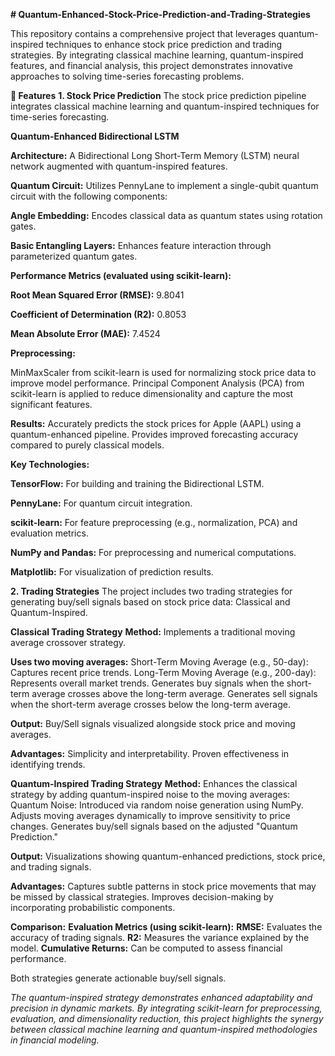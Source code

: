 **﻿# Quantum-Enhanced-Stock-Price-Prediction-and-Trading-Strategies**


This repository contains a comprehensive project that leverages quantum-inspired techniques to enhance stock price prediction and trading strategies. By integrating classical machine learning, quantum-inspired features, and financial analysis, this project demonstrates innovative approaches to solving time-series forecasting problems.

**🚀 Features**
**1. Stock Price Prediction**
The stock price prediction pipeline integrates classical machine learning and quantum-inspired techniques for time-series forecasting.

**Quantum-Enhanced Bidirectional LSTM**

**Architecture:** A Bidirectional Long Short-Term Memory (LSTM) neural network augmented with quantum-inspired features.

**Quantum Circuit:** Utilizes PennyLane to implement a single-qubit quantum circuit with the following components:

**Angle Embedding:** Encodes classical data as quantum states using rotation gates.

**Basic Entangling Layers:** Enhances feature interaction through parameterized quantum gates.

**Performance Metrics (evaluated using scikit-learn):**

**Root Mean Squared Error (RMSE):** 9.8041

**Coefficient of Determination (R2):** 0.8053

**Mean Absolute Error (MAE):** 7.4524

**Preprocessing:**

MinMaxScaler from scikit-learn is used for normalizing stock price data to improve model performance.
Principal Component Analysis (PCA) from scikit-learn is applied to reduce dimensionality and capture the most significant features.

**Results:**
Accurately predicts the stock prices for Apple (AAPL) using a quantum-enhanced pipeline.
Provides improved forecasting accuracy compared to purely classical models.

**Key Technologies:**

**TensorFlow:** For building and training the Bidirectional LSTM.

**PennyLane:** For quantum circuit integration.

**scikit-learn:** For feature preprocessing (e.g., normalization, PCA) and evaluation metrics.

**NumPy and Pandas:** For preprocessing and numerical computations.

**Matplotlib:** For visualization of prediction results.

**2. Trading Strategies**
The project includes two trading strategies for generating buy/sell signals based on stock price data: Classical and Quantum-Inspired.

**Classical Trading Strategy**
**Method:**
Implements a traditional moving average crossover strategy.

**Uses two moving averages:**
Short-Term Moving Average (e.g., 50-day): Captures recent price trends.
Long-Term Moving Average (e.g., 200-day): Represents overall market trends.
Generates buy signals when the short-term average crosses above the long-term average.
Generates sell signals when the short-term average crosses below the long-term average.

**Output:**
Buy/Sell signals visualized alongside stock price and moving averages.

**Advantages:**
Simplicity and interpretability.
Proven effectiveness in identifying trends.

**Quantum-Inspired Trading Strategy**
**Method:**
Enhances the classical strategy by adding quantum-inspired noise to the moving averages:
Quantum Noise: Introduced via random noise generation using NumPy.
Adjusts moving averages dynamically to improve sensitivity to price changes.
Generates buy/sell signals based on the adjusted "Quantum Prediction."

**Output:**
Visualizations showing quantum-enhanced predictions, stock price, and trading signals.

**Advantages:**
Captures subtle patterns in stock price movements that may be missed by classical strategies.
Improves decision-making by incorporating probabilistic components.

**Comparison:**
**Evaluation Metrics (using scikit-learn):**
**RMSE:** Evaluates the accuracy of trading signals.
**R2:** Measures the variance explained by the model.
**Cumulative Returns:** Can be computed to assess financial performance.

Both strategies generate actionable buy/sell signals.

_The quantum-inspired strategy demonstrates enhanced adaptability and precision in dynamic markets.
By integrating scikit-learn for preprocessing, evaluation, and dimensionality reduction, this project highlights the synergy between classical machine learning and quantum-inspired methodologies in financial modeling._
